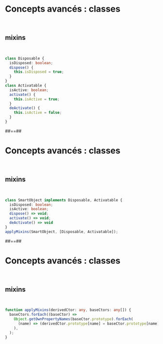 <!-- .slide: class="with-code inconsolata" -->

# Concepts avancés : classes

<br>

## mixins

<br>

```typescript
class Disposable {
  isDisposed: boolean;
  dispose() {
    this.isDisposed = true;
  }
}
class Activatable {
  isActive: boolean;
  activate() {
    this.isActive = true;
  }
  deActivate() {
    this.isActive = false;
  }
}
```

<!-- .element: class="big-code" -->

##==##

<!-- .slide: class="with-code inconsolata" -->

# Concepts avancés : classes

<br>

## mixins

<br>

```typescript
class SmartObject implements Disposable, Activatable {
  isDisposed: boolean;
  isActive: boolean;
  dispose() => void;
  activate() => void;
  deActivate() => void
}
applyMixins(SmartObject, [Disposable, Activatable]);
```

<!-- .element: class="big-code" -->

##==##

<!-- .slide: class="with-code inconsolata" -->

# Concepts avancés : classes

<br>

## mixins

<br>

```typescript
function applyMixins(derivedCtor: any, baseCtors: any[]) {
  baseCtors.forEach((baseCtor) =>
    Object.getOwnPropertyNames(baseCtor.prototype).forEach(
      (name) => (derivedCtor.prototype[name] = baseCtor.prototype[name]),
    ),
  );
}
```

<!-- .element: class="big-code" -->
